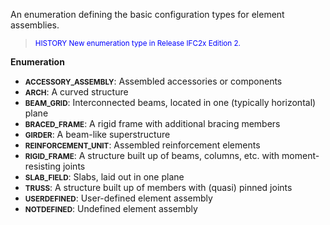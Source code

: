 ﻿An enumeration defining the basic configuration types for element assemblies.

> <small><font color="#0000FF">HISTORY New enumeration type
        in Release IFC2x Edition 2.</font></small>
> 


**Enumeration**

* **<small>ACCESSORY_ASSEMBLY</small>**: Assembled accessories or components
* **<small>ARCH</small>**: A curved structure
* **<small>BEAM_GRID</small>**: Interconnected beams, located in one (typically horizontal) plane
* **<small>BRACED_FRAME</small>**: A rigid frame with additional bracing members
* **<small>GIRDER</small>**: A beam-like superstructure
* **<small>REINFORCEMENT_UNIT</small>**: Assembled reinforcement elements
* **<small>RIGID_FRAME</small>**: A structure built up of beams, columns, etc. with moment-resisting joints
* **<small>SLAB_FIELD</small>**: Slabs, laid out in one plane
* **<small>TRUSS</small>**: A structure built up of members with (quasi) pinned joints
* **<small>USERDEFINED</small>**: User-defined element assembly
* **<small>NOTDEFINED</small>**: Undefined element assembly